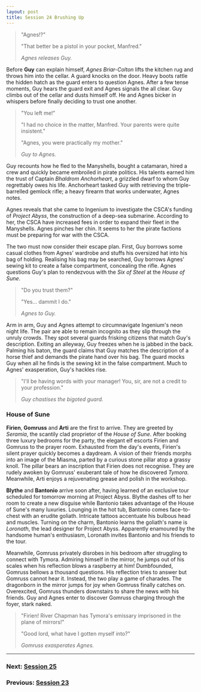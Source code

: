 ```yaml
---
layout: post
title: Session 24 Brushing Up
---
```


> "Agnes!?"
>
> "That better be a pistol in your pocket, Manfred."
>
> *Agnes releases Guy.*

Before **Guy** can explain himself, *Agnes Briar-Colton* lifts the kitchen rug and throws him into the cellar. A guard knocks on the door. Heavy boots rattle the hidden hatch as the guard enters to question Agnes. After a few tense moments, Guy hears the guard exit and Agnes signals the all clear. Guy climbs out of the cellar and dusts himself off. He and Agnes bicker in whispers before finally deciding to trust one another.

> "You left me!"
>
> "I had no choice in the matter, Manfred. Your parents were quite insistent."
>
> "Agnes, you were practically my mother."
>
> *Guy to Agnes.*

Guy recounts how he fled to the Manyshells, bought a catamaran, hired a crew and quickly became embroiled in pirate politics. His talents earned him the trust of Captain *Bhaldrom Anchorheart*, a grizzled dwarf to whom Guy regrettably owes his life. Anchorheart tasked Guy with retrieving the triple-barrelled gemlock rifle; a heavy firearm that works underwater, Agnes notes.

Agnes reveals that she came to Ingenium to investigate the CSCA's funding of *Project Abyss*, the construction of a deep-sea submarine. According to her, the CSCA have increased fees in order to expand their fleet in the Manyshells. Agnes pinches her chin. It seems to her the pirate factions must be preparing for war with the CSCA.

The two must now consider their escape plan. First, Guy borrows some casual clothes from Agnes' wardrobe and stuffs his oversized hat into his bag of holding. Realising his bag may be searched, Guy borrows Agnes' sewing kit to create a false compartment, concealing the rifle. Agnes questions Guy's plan to rendezvous with the *Six of Steel* at the *House of Sune*.

> "Do you trust them?"
>
> "Yes... dammit I do."
>
> *Agnes to Guy.*

Arm in arm, Guy and Agnes attempt to circumnavigate Ingenium's neon night life. The pair are able to remain incognito as they slip through the unruly crowds. They spot several guards frisking citizens that match Guy's description. Exiting an alleyway, Guy freezes when he is jabbed in the back. Palming his baton, the guard claims that Guy matches the description of a horse thief and demands the pirate hand over his bag. The guard mocks Guy when all he finds is the sewing kit in the false compartment. Much to Agnes' exasperation, Guy's hackles rise.

> "I'll be having words with your manager! You, sir, are not a credit to your profession."
>
> *Guy chastises the bigoted guard.*

### House of Sune

**Firien**, **Gomruss** and **Arti** are the first to arrive. They are greeted by *Seramia*, the scantily clad proprietor of the *House of Sune*. After booking three luxury bedrooms for the party, the elegant elf escorts Firien and Gomruss to the prayer room. Exhausted from the day's events, Firien's silent prayer quickly becomes a daydream. A vision of their friends morphs into an image of the Miasma, parted by a curious stone pillar atop a grassy knoll. The pillar bears an inscription that Firien does not recognise. They are rudely awoken by Gomruss' exuberant tale of how he discovered *Tymora*. Meanwhile, Arti enjoys a rejuvenating grease and polish in the workshop.

**Blythe** and **Bantonio** arrive soon after, having learned of an exclusive tour scheduled for tomorrow morning at Project Abyss. Blythe dashes off to her room to create a new disguise while Bantonio takes advantage of the House of Sune's many luxuries. Lounging in the hot tub, Bantonio comes face-to-chest with an erudite goliath. Intricate tattoos accentuate his bulbous head and muscles. Turning on the charm, Bantonio learns the goliath's name is *Loronath*, the lead designer for Project Abyss. Apparently enamoured by the handsome human's enthusiasm, Loronath invites Bantonio and his friends to the tour.

Meanwhile, Gomruss privately disrobes in his bedroom after struggling to connect with Tymora. Admiring himself in the mirror, he jumps out of his scales when his reflection blows a raspberry at him! Dumbfounded, Gomruss bellows a thousand questions. His reflection tries to answer but Gomruss cannot hear it. Instead, the two play a game of charades. The dragonborn in the mirror jumps for joy when Gomruss finally catches on. Overexcited, Gomruss thunders downstairs to share the news with his friends. Guy and Agnes enter to discover Gomruss charging through the foyer, stark naked.

> "Firien! River Chapman has Tymora's emissary imprisoned in the plane of mirrors!"
>
> "Good lord, what have I gotten myself into?"
>
> *Gomruss exasperates Agnes.*

---

### **Next: [Session 25](session-25)**
### **Previous: [Session 23](session-23)**
